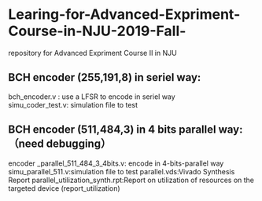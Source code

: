 # Learing-for-Advanced-Expriment-Course-in-NJU-2019-Fall-
repository for Advanced Expriment Course Ⅱ in NJU

## BCH encoder (255,191,8) in seriel way:
  bch_encoder.v : use a LFSR to encode in seriel way        
  simu_coder_test.v: simulation file to test

## BCH encoder (511,484,3) in 4 bits parallel way: （need debugging）
  encoder _parallel_511_484_3_4bits.v: encode in 4-bits-parallel way      
  simu_parallel_511.v:simulation file to test 
  parallel.vds:Vivado Synthesis Report
  parallel_utilization_synth.rpt:Report on utilization of resources on the targeted device (report_utilization)
  
